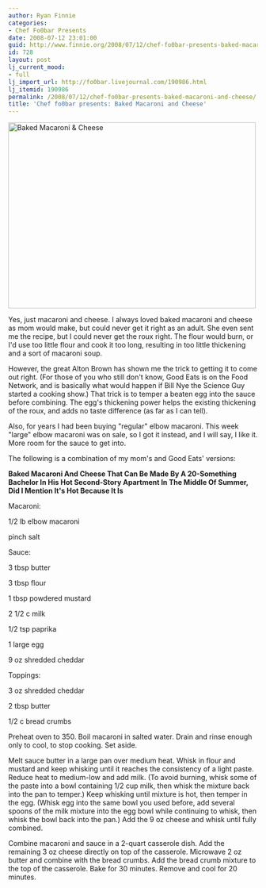 ```yaml
---
author: Ryan Finnie
categories:
- Chef Fo0bar Presents
date: 2008-07-12 23:01:00
guid: http://www.finnie.org/2008/07/12/chef-fo0bar-presents-baked-macaroni-and-cheese/
id: 728
layout: post
lj_current_mood:
- full
lj_import_url: http://fo0bar.livejournal.com/190986.html
lj_itemid: 190986
permalink: /2008/07/12/chef-fo0bar-presents-baked-macaroni-and-cheese/
title: 'Chef fo0bar presents: Baked Macaroni and Cheese'
---
```

[<img src="http://farm4.static.flickr.com/3192/2663594420_e449ba01fe.jpg" width="500" height="375" alt="Baked Macaroni & Cheese" />](http://www.flickr.com/photos/fo0bar/2663594420/ "Baked Macaroni & Cheese by fo0bar, on Flickr")

Yes, just macaroni and cheese. I always loved baked macaroni and cheese as mom would make, but could never get it right as an adult. She even sent me the recipe, but I could never get the roux right. The flour would burn, or I'd use too little flour and cook it too long, resulting in too little thickening and a sort of macaroni soup.

However, the great Alton Brown has shown me the trick to getting it to come out right. (For those of you who still don't know, Good Eats is on the Food Network, and is basically what would happen if Bill Nye the Science Guy started a cooking show.) That trick is to temper a beaten egg into the sauce before combining. The egg's thickening power helps the existing thickening of the roux, and adds no taste difference (as far as I can tell).

Also, for years I had been buying "regular" elbow macaroni. This week "large" elbow macaroni was on sale, so I got it instead, and I will say, I like it. More room for the sauce to get into.

The following is a combination of my mom's and Good Eats' versions:

**Baked Macaroni And Cheese That Can Be Made By A 20-Something Bachelor In His Hot Second-Story Apartment In The Middle Of Summer, Did I Mention It's Hot Because It Is**

Macaroni:
  
1/2 lb elbow macaroni
  
pinch salt

Sauce:
  
3 tbsp butter
  
3 tbsp flour
  
1 tbsp powdered mustard
  
2 1/2 c milk
  
1/2 tsp paprika
  
1 large egg
  
9 oz shredded cheddar

Toppings:
  
3 oz shredded cheddar
  
2 tbsp butter
  
1/2 c bread crumbs

Preheat oven to 350. Boil macaroni in salted water. Drain and rinse enough only to cool, to stop cooking. Set aside.

Melt sauce butter in a large pan over medium heat. Whisk in flour and mustard and keep whisking until it reaches the consistency of a light paste. Reduce heat to medium-low and add milk. (To avoid burning, whisk some of the paste into a bowl containing 1/2 cup milk, then whisk the mixture back into the pan to temper.) Keep whisking until mixture is hot, then temper in the egg. (Whisk egg into the same bowl you used before, add several spoons of the milk mixture into the egg bowl while continuing to whisk, then whisk the bowl back into the pan.) Add the 9 oz cheese and whisk until fully combined.

Combine macaroni and sauce in a 2-quart casserole dish. Add the remaining 3 oz cheese directly on top of the casserole. Microwave 2 oz butter and combine with the bread crumbs. Add the bread crumb mixture to the top of the casserole. Bake for 30 minutes. Remove and cool for 20 minutes.
